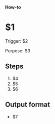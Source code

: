 <!-- $1=Template title, $2=Trigger command, $3=Purpose statement, $4=Step 1 description, $5=Step 2 description, $6=Step 3 description, $7=Output format description -->

**How-to**

# $1

Trigger: $2

Purpose: $3

## Steps

1. $4
2. $5
3. $6

## Output format

- $7
